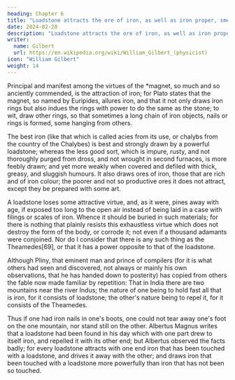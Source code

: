 ```yaml
---
heading: Chapter 6
title: "Loadstone attracts the ore of iron, as well as iron proper, smelted and wrought"
date: 2024-02-20
description: "Loadstone attracts the ore of iron, as well as iron proper, smelted and wrought"
writer:
  name: Gilbert
  url: https://en.wikipedia.org/wiki/William_Gilbert_(physicist)
icon: "William Gilbert"
weight: 14
---
```




Principal and manifest among the virtues of the *magnet, so much and so anciently commended, is the attraction of iron; for Plato states that the magnet, so named by Euripides, allures iron, and that it not only draws iron rings but also indues the rings with power to do the same as the stone; to wit, draw other rings, so that sometimes a long chain of iron objects, nails or rings is formed, some hanging from others. 

The best iron (like that which is called acies from its use, or chalybs from the country of the Chalybes) is best and strongly drawn by a powerful loadstone; whereas the less good sort, which is impure, rusty, and not thoroughly purged from dross, and not wrought in second furnaces, is more feebly drawn; and yet more weakly when covered and defiled with thick, greasy, and sluggish humours. It also draws ores of iron, those that are rich and of iron colour; the poorer and not so productive ores it does not attract, except they be prepared with some art. 

A loadstone loses some attractive virtue, and, as it were, pines away with age, if exposed too long to the open air instead of being laid in a case with filings or scales of iron. Whence it should be buried in such materials; for there is nothing that plainly resists this exhaustless virtue which does not destroy the form of the body, or corrode it; not even if a thousand adamants were conjoined. Nor do I consider that there is any such thing as the Theamedes[69], or that it has a power opposite to that of the loadstone. 

Although Pliny, that eminent man and prince of compilers (for it is what others had seen and discovered, not always or mainly his own observations, that he has handed down to posterity) has copied from others the fable now made familiar by repetition: That in India there are two mountains near the river Indus; the nature of one being to hold fast all that is iron, for it consists of loadstone; the other's nature being to repel it, for it consists of the Theamedes. 

Thus if one had iron nails in one's boots, one could not tear away one's foot on the one mountain, nor stand still on the other. Albertus Magnus writes that a loadstone had been found in his day which with one part drew to itself iron, and repelled it with its other end; but Albertus observed the facts badly; for every loadstone attracts with one end iron that has been touched with a loadstone, and drives it away with the other; and draws iron that been touched with a loadstone more powerfully than iron that has not been so touched.

